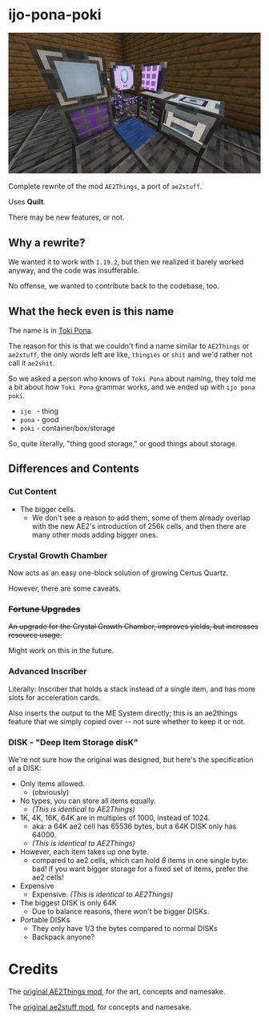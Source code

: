 # ijo-pona-poki 

![preview.png](https://github.com/Mg138/ijo-pona-poki/blob/main/preview.png?raw=true)



Complete rewrite of the mod `AE2Things`, a port of `ae2stuff`.

Uses **Quilt**.

There may be new features, or not.

## Why a rewrite?

We wanted it to work with `1.19.2`, but then we realized it barely worked anyway, and the code was insufferable.

No offense, we wanted to contribute back to the codebase, too.

## What the heck even is this name

The name is in [Toki Pona](https://tokipona.org/).

The reason for this is that we couldn't find a name similar to `AE2Things` or `ae2stuff`, the only words left are like, `thingies` or `shit` and we'd rather not call it `ae2shit`.

So we asked a person who knows of `Toki Pona` about naming, they told me a bit about how `Toki Pona` grammar works, and we ended up with `ijo pona poki`.

- `ijo ` - thing
- `pona` - good
- `poki` - container/box/storage

So, quite literally, "thing good storage," or good things about storage.

## Differences and Contents

### Cut Content

- The bigger cells.
    * We don't see a reason to add them,
      some of them already overlap with the new AE2's introduction of 256k cells,
      and then there are many other mods adding bigger ones. 

### Crystal Growth Chamber

Now acts as an easy one-block solution of growing Certus Quartz.

However, there are some caveats.

### ~~Fortune Upgrades~~

~~An upgrade for the Crystal Growth Chamber, improves yields, but increases resource usage.~~

Might work on this in the future.

### Advanced Inscriber

Literally: Inscriber that holds a stack instead of a single item, and has more slots for acceleration cards.

Also inserts the output to the ME System directly; this is an ae2things feature that we simply copied over -- not sure whether to keep it or not.

### DISK - "Deep Item Storage disK"

We're not sure how the original was designed, but here's the specification of a DISK:

- Only items allowed.
    * (obviously)
- No types, you can store all items equally.
    * *(This is identical to AE2Things)*
- 1K, 4K, 16K, 64K are in multiples of 1000, instead of 1024.
    * aka: a 64K ae2 cell has 65536 bytes, but a 64K DISK only has 64000.
    * *(This is identical to AE2Things)*
- However, each item takes up one byte.
    * compared to ae2 cells, which can hold *8* items in one single byte: bad!
      if you want bigger storage for a fixed set of items, prefer the ae2 cells!
- Expensive
    * Expensive. *(This is identical to AE2Things)*
- The biggest DISK is only 64K
    * Due to balance reasons, there won't be bigger DISKs.
- Portable DISKs
    * They only have 1/3 the bytes compared to normal DISKs
    * Backpack anyone?

# Credits

The [original AE2Things mod](https://github.com/ProjectET/AE2Things), for the art, concepts and namesake.

The [original ae2stuff mod](https://github.com/bdew-minecraft/ae2stuff), for concepts and namesake.
